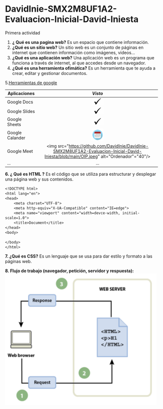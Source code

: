 # DavidInie-SMX2M8UF1A2-Evaluacion-Inicial-David-Iniesta
Primera actividad

1. __¿ Qué es una pagina web?__
Es un espacio que contiene información.
2. __¿Qué es un sitio web?__
Un sitio web es un conjunto de páginas en internet que contienen información como imágenes, videos...
3. __¿Qué es una aplicación web?__
Una aplicación web es un programa que funciona a través de internet, al que accedes desde un navegador.
4. __¿Qué es una herramienta ofimática?__
Es un herramienta que te ayuda a crear, editar y gestionar documentos.

5.[Herramientas de google](https://www.google.com/intl/es-419/chrome/browser-tools/ "Herramientas de google")

|__Aplicaciones__|**_Visto_** |
|-----------|:----------:|
|Google Docs |<img src="https://github.com/DavidInie/DavidInie-SMX2M8UF1A2-Evaluacion-Inicial-David-Iniesta/blob/main/VIsto.jpeg" alt="Visto" width="40"/>|
|Google Slides |<img src="https://github.com/DavidInie/DavidInie-SMX2M8UF1A2-Evaluacion-Inicial-David-Iniesta/blob/main/VIsto.jpeg" alt="Visto" width="40"/>|
|Google Sheets |<img src="https://github.com/DavidInie/DavidInie-SMX2M8UF1A2-Evaluacion-Inicial-David-Iniesta/blob/main/VIsto.jpeg" alt="Visto" width="40"/>|
|Google Calander|<img src="https://github.com/DavidInie/DavidInie-SMX2M8UF1A2-Evaluacion-Inicial-David-Iniesta/blob/main/R.png" alt="Calendario" width="40"/>|
|Google Meet|<img src="https://github.com/DavidInie/DavidInie-SMX2M8UF1A2-Evaluacion-Inicial-David-Iniesta/blob/main/OIP.jpeg" alt="Ordenador"="40"/>|
|...|...|


__6. ¿ Qué es __HTML__ ?__
Es el código que se utiliza para estructurar y desplegar una página web y sus contenidos. 

```
<!DOCTYPE html>
<html lang="en">
<head>
    <meta charset="UTF-8">
    <meta http-equiv="X-UA-Compatible" content="IE=edge">
    <meta name="viewport" content="width=devce-width, initial-scale=1.0">
    <title>Document</title>
</head>
<body>

</body>
</html>
```


__7. ¿Qué es CSS?__
Es un lenguaje que se usa para dar estilo y formato a las páginas web. 

__8. Flujo de trabajo (navegador, petición, servidor y respuesta):__
<img src="https://github.com/DavidInie/DavidInie-SMX2M8UF1A2-Evaluacion-Inicial-David-Iniesta/blob/main/Captura%20de%20pantalla%202024-09-26%20122341.png" alt="Visto" width="500"/>










